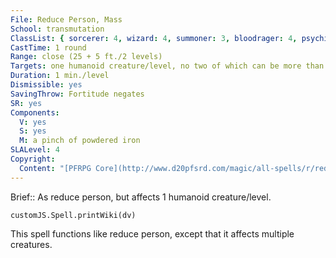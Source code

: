 ```yaml
---
File: Reduce Person, Mass
School: transmutation
ClassList: { sorcerer: 4, wizard: 4, summoner: 3, bloodrager: 4, psychic: 4, unchained summoner: 4 }
CastTime: 1 round
Range: close (25 + 5 ft./2 levels)
Targets: one humanoid creature/level, no two of which can be more than 30 ft. apart
Duration: 1 min./level
Dismissible: yes
SavingThrow: Fortitude negates
SR: yes
Components:
  V: yes
  S: yes
  M: a pinch of powdered iron
SLALevel: 4
Copyright:
  Content: "[PFRPG Core](http://www.d20pfsrd.com/magic/all-spells/r/reduce-person)"
---
```

Brief:: As reduce person, but affects 1 humanoid creature/level.

```dataviewjs
customJS.Spell.printWiki(dv)
```

This spell functions like reduce person, except that it affects multiple creatures.
